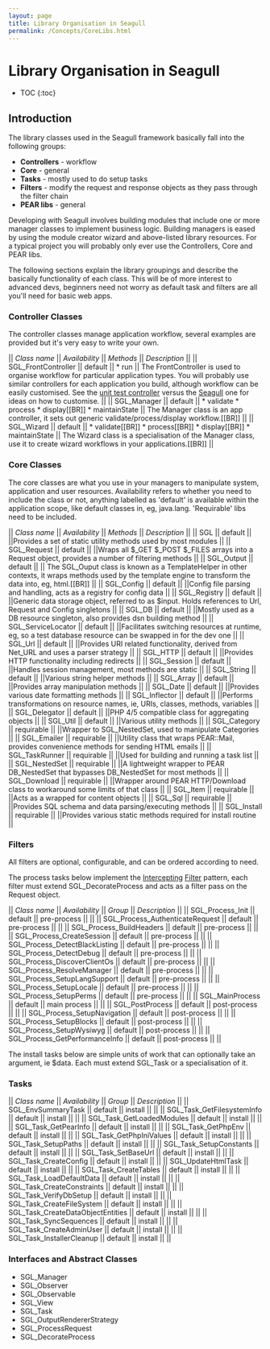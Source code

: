 ```yaml
---
layout: page
title: Library Organisation in Seagull
permalink: /Concepts/CoreLibs.html
---
```


<!-- Name: Concepts/CoreLibs -->
<!-- Version: 4 -->
<!-- Last-Modified: 2006/04/02 02:28:19 -->
<!-- Author: demian -->

# Library Organisation in Seagull
* TOC
{:toc}

## Introduction

The library classes used in the Seagull framework basically fall into the following groups:
  * **Controllers** - workflow
  * **Core** - general
  * **Tasks** - mostly used to do setup tasks
  * **Filters** - modify the request and response objects as they pass through the filter chain
  * **PEAR libs** - general

Developing with Seagull involves building modules that include one or more manager classes to implement business logic.  Building managers is eased by using the module creator wizard and above-listed library resources.  For a typical project you will probably only ever use the Controllers, Core and PEAR libs.

The following sections explain the library groupings and describe the basically functionality of each class.  This will be of more interest to advanced devs, beginners need not worry as default task and filters are all you'll need for basic web apps.

### Controller Classes
The controller classes manage application workflow, several examples are provided but it's very easy to write your own.

|| *Class name* || *Availability* || *Methods* || *Description* ||
|| SGL\_FrontController || default ||  \* run || The FrontController is used to organise workflow for particular application types.  You will probably use similar controllers for each application you build, although workflow can be easily customised.  See the [unit test controller][1] versus the [Seagull][2] one for ideas on how to customise. ||
|| SGL\_Manager || default ||  \* validate  \* process  \* display[[BR]]  \* maintainState || The Manager class is an app controller, it sets out generic validate/process/display workflow.[[BR]] ||
|| SGL\_Wizard || default ||  \* validate[[BR]]  \* process[[BR]]  \* display[[BR]]  \* maintainState || The Wizard class is a specialisation of the Manager class, use it to create wizard workflows in your applications.[[BR]] ||


### Core Classes
The core classes are what you use in your managers to manipulate system, application and user resources.  Availability refers to whether you need to include the class or not, anything labelled as 'default' is available within the application scope, like default classes in, eg, java.lang.  'Requirable' libs need to be included.

|| *Class name* || *Availability* || *Methods* || *Description* ||
|| SGL || default || ||Provides a set of static utility methods used by most modules ||
|| SGL\_Request || default || ||Wraps all $\_GET $\_POST $\_FILES arrays into a Request object, provides a number of filtering methods ||
|| SGL\_Output || default || || The SGL\_Ouput class is known as a TemplateHelper in other contexts, it wraps methods used by the template engine to transform the data into, eg, html.[[BR]] ||
|| SGL\_Config || default || ||Config file parsing and handling, acts as a registry for config data ||
|| SGL\_Registry || default || ||Generic data storage object, referred to as $input.  Holds references to Url, Request and Config singletons ||
|| SGL\_DB || default || ||Mostly used as a DB resource singleton, also provides dsn building method ||
|| SGL\_ServiceLocator || default || ||Facilitates switching resources at runtime, eg, so a test database resource can be swapped in for the dev one ||
|| SGL\_Url || default || ||Provides URI related functionality, derived from Net\_URL and uses a  parser strategy ||
|| SGL\_HTTP || default || ||Provides HTTP functionality including redirects ||
|| SGL\_Session || default || ||Handles session management, most methods are static ||
|| SGL\_String || default || ||Various string helper methods ||
|| SGL\_Array || default || ||Provides array manipulation methods ||
|| SGL\_Date || default || ||Provides various date formatting methods ||
|| SGL\_Inflector || default || ||Performs transformations on resource names, ie, URIs, classes, methods, variables ||
|| SGL\_Delegator || default || ||PHP 4/5 compatible class for aggregating objects ||
|| SGL\_Util || default || ||Various utility methods ||
|| SGL\_Category || requirable || ||Wrapper to SGL\_NestedSet, used to manipulate Categories ||
|| SGL\_Emailer || requirable || ||Utility class that wraps PEAR::Mail, provides convenience methods for sending HTML emails  ||
|| SGL\_TaskRunner || requirable || ||Used for building and running a task list ||
|| SGL\_NestedSet || requirable || ||A lightweight wrapper to PEAR DB\_NestedSet that bypasses DB\_NestedSet for most methods ||
|| SGL\_Download || requirable || ||Wrapper around PEAR HTTP/Download class to workaround some limits of that class ||
|| SGL\_Item || requirable || ||Acts as a wrapped for content objects ||
|| SGL\_Sql || requirable || ||Provides SQL schema and data parsing/executing methods ||
|| SGL\_Install || requirable || ||Provides various static methods required for install routine ||

### Filters
All filters are optional, configurable, and can be ordered according to need.

The process tasks below implement the [Intercepting][3] [Filter][4] pattern, each filter must extend SGL\_DecorateProcess and acts as a filter pass on the Request object.


|| *Class name* || *Availability* || *Group* || *Description* ||
|| SGL\_Process\_Init || default || pre-process || ||
|| SGL\_Process\_AuthenticateRequest || default || pre-process || ||
|| SGL\_Process\_BuildHeaders || default || pre-process || ||
|| SGL\_Process\_CreateSession || default || pre-process || ||
|| SGL\_Process\_DetectBlackListing || default || pre-process || ||
|| SGL\_Process\_DetectDebug || default || pre-process || ||
|| SGL\_Process\_DiscoverClientOs || default || pre-process || ||
|| SGL\_Process\_ResolveManager || default || pre-process || ||
|| SGL\_Process\_SetupLangSupport || default || pre-process || ||
|| SGL\_Process\_SetupLocale || default || pre-process || ||
|| SGL\_Process\_SetupPerms || default || pre-process || ||
|| SGL\_MainProcess || default || main process || ||
|| SGL\_PostProcess || default || post-process || ||
|| SGL\_Process\_SetupNavigation || default || post-process || ||
|| SGL\_Process\_SetupBlocks || default || post-process || ||
|| SGL\_Process\_SetupWysiwyg || default || post-process || ||
|| SGL\_Process\_GetPerformanceInfo || default || post-process || ||


The install tasks below are simple units of work that can optionally take an argument, ie $data.  Each must extend SGL\_Task or a specialisation of it.

### Tasks
|| *Class name* || *Availability* || *Group* || *Description* ||
|| SGL\_EnvSummaryTask || default || install || ||
|| SGL\_Task\_GetFilesystemInfo || default || install || ||
|| SGL\_Task\_GetLoadedModules || default || install || ||
|| SGL\_Task\_GetPearInfo || default || install || ||
|| SGL\_Task\_GetPhpEnv || default || install || ||
|| SGL\_Task\_GetPhpIniValues || default || install || ||
|| SGL\_Task\_SetupPaths || default || install || ||
|| SGL\_Task\_SetupConstants || default || install || ||
|| SGL\_Task\_SetBaseUrl || default || install || ||
|| SGL\_Task\_CreateConfig || default || install || ||
|| SGL\_UpdateHtmlTask || default || install || ||
|| SGL\_Task\_CreateTables || default || install || ||
|| SGL\_Task\_LoadDefaultData || default || install || ||
|| SGL\_Task\_CreateConstraints || default || install || ||
|| SGL\_Task\_VerifyDbSetup || default || install || ||
|| SGL\_Task\_CreateFileSystem || default || install || ||
|| SGL\_Task\_CreateDataObjectEntities || default || install || ||
|| SGL\_Task\_SyncSequences || default || install || ||
|| SGL\_Task\_CreateAdminUser || default || install || ||
|| SGL\_Task\_InstallerCleanup || default || install || ||

### Interfaces and Abstract Classes
  * SGL\_Manager
  * SGL\_Observer
  * SGL\_Observable
  * SGL\_View
  * SGL\_Task
  * SGL\_OutputRendererStrategy
  * SGL\_ProcessRequest
  * SGL\_DecorateProcess

[1]:	gitlilnk:/trunk/etc/sglBridge.php
[2]:	gitlink:/trunk/lib/SGL/FrontController.php
[3]:	http://msdn.microsoft.com/library/default.asp?url=/library/en-us/dnpatterns/html/DesInterceptingFilter.asp
[4]:	http://java.sun.com/blueprints/corej2eepatterns/Patterns/InterceptingFilter.html